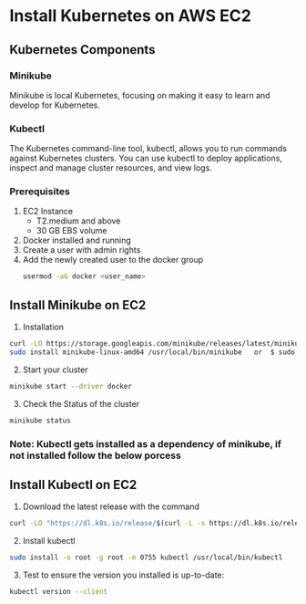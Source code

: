 # Install Kubernetes on AWS EC2
## Kubernetes Components
### Minikube
Minikube is local Kubernetes, focusing on making it easy to learn and develop for Kubernetes.

### Kubectl
The Kubernetes command-line tool, kubectl, allows you to run commands against Kubernetes clusters. You can use kubectl to deploy applications, inspect and manage cluster resources, and view logs.

### Prerequisites
1. EC2 Instance
     - T2.medium and above
     - 30 GB EBS volume
2. Docker installed and running
3. Create a user with admin rights
4. Add the newly created user to the docker group
   ```sh
   usermod -aG docker <user_name>
   ```

## Install Minikube on EC2
1. Installation
```sh
curl -LO https://storage.googleapis.com/minikube/releases/latest/minikube-linux-amd64   or curl -LO https://storage.googleapis.com/minikube/releases/latest/minikube-latest.x86_64.rpm
sudo install minikube-linux-amd64 /usr/local/bin/minikube   or  $ sudo rpm -Uvh minikube-latest.x86_64.rpm
```
2. Start your cluster
 ```sh
minikube start --driver docker
```
3. Check the Status of the cluster
 ```sh
minikube status
```
### Note: Kubectl gets installed as a dependency of minikube, if not installed follow the below porcess

## Install Kubectl on EC2
1. Download the latest release with the command
```sh
curl -LO "https://dl.k8s.io/release/$(curl -L -s https://dl.k8s.io/release/stable.txt)/bin/linux/amd64/kubectl"
```
2. Install kubectl
```sh
sudo install -o root -g root -m 0755 kubectl /usr/local/bin/kubectl
```
3. Test to ensure the version you installed is up-to-date:
```sh
kubectl version --client
```
